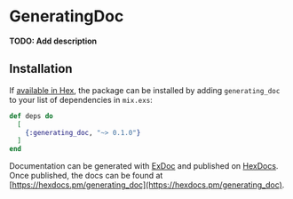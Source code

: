 # GeneratingDoc

**TODO: Add description**

## Installation

If [available in Hex](https://hex.pm/docs/publish), the package can be installed
by adding `generating_doc` to your list of dependencies in `mix.exs`:

```elixir
def deps do
  [
    {:generating_doc, "~> 0.1.0"}
  ]
end
```

Documentation can be generated with [ExDoc](https://github.com/elixir-lang/ex_doc)
and published on [HexDocs](https://hexdocs.pm). Once published, the docs can
be found at [https://hexdocs.pm/generating_doc](https://hexdocs.pm/generating_doc).

